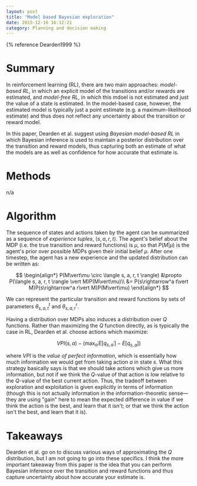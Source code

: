 ```yaml
---
layout: post
title: "Model based Bayesian exploration"
date: 2015-12-16 16:12:21
category: Planning and decision making
---
```


{% reference Dearden1999 %}

# Summary

In reinforcement learning (RL), there are two main approaches: *model-based RL*, in which an explicit model of the transitions and/or rewards are estimated, and *model-free RL*, in which this mdoel is not estimated and just the value of a state is estimated. In the model-based case, however, the estimated model is typically just a point estimate (e.g. a maximum-likelihood estimate) and thus does not reflect any uncertainty about the transition or reward model.

In this paper, Dearden et al. suggest using *Bayesian model-based RL* in which Bayesian inference is used to maintain a posterior distribution over the transition and reward models, thus capturing both an estimate of what the models are as well as confidence for how accurate that estimate is.

# Methods

n/a

# Algorithm

The sequence of states and actions taken by the agent can be summarized as a sequence of *experience tuples*, $\langle s, a, r, t \rangle$. The agent's belief about the MDP (i.e. the true transition and reward functions) is $\mu$, so that $P(M\vert\mu)$ is the agent's prior over possible MDPs given their initial belief $\mu$. After one timestep, the agent has a new experience and the updated distribution can be written as:

$$
\begin{align*}
P(M\vert\mu \circ \langle s, a, r, t \rangle) &\propto P(\langle s, a, r, t \rangle \vert M)P(M\vert\mu)\\
&= P(s\rightarrow^a t\vert M)P(s\rightarrow^a r\vert M)P(M\vert\mu)
\end{align*}
$$

We can represent the particular transition and reward functions by sets of parameters $\theta^t_{s,a,t}$ and $\theta^r_{s,a,r}$.

Having a distribution over MDPs also induces a distribution over $Q$ functions. Rather than maximizing the $Q$ function directly, as is typically the case in RL, Dearden et al. choose actions which maximize:

$$
VPI(s,a)-(\max_{a^\prime}E[q_{s,a^\prime}]-E[q_{s,a}])
$$

where $VPI$ is the *value of perfect information*, which is essentially how much information we would get from taking action $a$ in state $s$. What this strategy basically says is that we should take actions which give us more information, but not if we think the $Q$-value of that action is low relative to the $Q$-value of the best current action. Thus, the tradeoff between exploration and exploitation is given explicitly in terms of information (though this is not actually information in the information-theoretic sense—they are using "gain" here to mean the expected difference in value if we think the action is the best, and learn that it isn't; or that we think the action isn't the best, and learn that it is).

# Takeaways

Dearden et al. go on to discuss various ways of approximating the $Q$ distribution, but I am not going to go into these specifics. I think the more important takeaway from this paper is the idea that you can perform Bayesian inference over the transition and reward functions and thus capture uncertainty about how accurate your estimate is.

